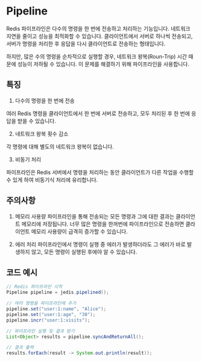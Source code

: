 # Pipeline

Redis 파이프라인은 다수의 명령을 한 번에 전송하고 처리하는 기능입니다. 네트워크 지연을 줄이고 성능을 최적화할 수 있습니다. 클라이언트에서 서버로 하나씩 전송되고, 서버가 명령을 처리한 후 응답을 다시 클라이언트로 전송하는 형태입니다. 

하지만, 많은 수의 명령을 순차적으로 실행할 경우, 네트워크 왕복(Roun-Trip) 시간 때문에 성능이 저하될 수 있습니다. 이 문제를 해결하기 위해 파이프라인을 사용합니다.

## 특징

1. 다수의 명령을 한 번에 전송

여러 Redis 명령을 클라이언트에서 한 번에 서버로 전송하고, 모두 처리된 후 한 번에 응답을 받을 수 있습니다.

2. 네트워크 왕복 횟수 감소

각 명령에 대해 별도의 네트워크 왕복이 없습니다. 

3. 비동기 처리

파이프라인은 Redis 서버에서 명령을 처리하는 동안 클라이언트가 다른 작업을 수행할 수 있게 하여 비동기식 처리에 유리합니다.

## 주의사항

1. 메모리 사용량
파이프라인을 통해 전송되는 모든 명령과 그에 대한 결과는 클라이언트 메모리에 저장됩니다. 너무 많은 명령을 한꺼번에 파이프라인으로 전송하면 클라이언트 메모리 사용량이 급격히 증가할 수 있습니다.

2. 에러 처리
파이프라인에서 명령이 실행 중 에러가 발생하더라도 그 에러가 바로 발생하지 않고, 모든 명령이 실행된 후에야 알 수 있습니다.

## 코드 예시

```java
// Redis 파이프라인 시작
Pipeline pipeline = jedis.pipelined();

// 여러 명령을 파이프라인에 추가
pipeline.set("user:1:name", "Alice");
pipeline.set("user:1:age", "30");
pipeline.incr("user:1:visits");

// 파이프라인 실행 및 결과 받기
List<Object> results = pipeline.syncAndReturnAll();

// 결과 출력
results.forEach(result -> System.out.println(result));
```